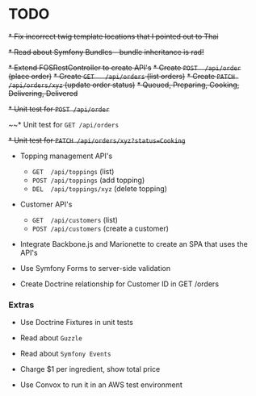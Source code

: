 # TODO

~~* Fix incorrect twig template locations that I pointed out to Thai~~

~~* Read about Symfony Bundles - bundle inheritance is rad!~~

~~* Extend FOSRestController to create API's~~
  ~~* Create `POST  /api/order`              (place order)~~
  ~~* Create `GET   /api/orders`             (list orders)~~
  ~~* Create `PATCH /api/orders/xyz`         (update order status)~~
      ~~* Queued, Preparing, Cooking, Delivering, Delivered~~

~~* Unit test for `POST /api/order`~~

~~* Unit test for `GET /api/orders`

~~* Unit test for `PATCH /api/orders/xyz?status=Cooking`~~

* Topping management API's
  * `GET  /api/toppings`                (list)
  * `POST /api/toppings`                (add topping)
  * `DEL  /api/toppings/xyz`            (delete topping)

* Customer API's
  * `GET  /api/customers`            (list)
  * `POST /api/customers`            (create a customer)

* Integrate Backbone.js and Marionette to create an SPA that uses the API's

* Use Symfony Forms to server-side validation

* Create Doctrine relationship for Customer ID in GET /orders



### Extras

* Use Doctrine Fixtures in unit tests

* Read about `Guzzle`

* Read about `Symfony Events`

* Charge $1 per ingredient, show total price

* Use Convox to run it in an AWS test environment
